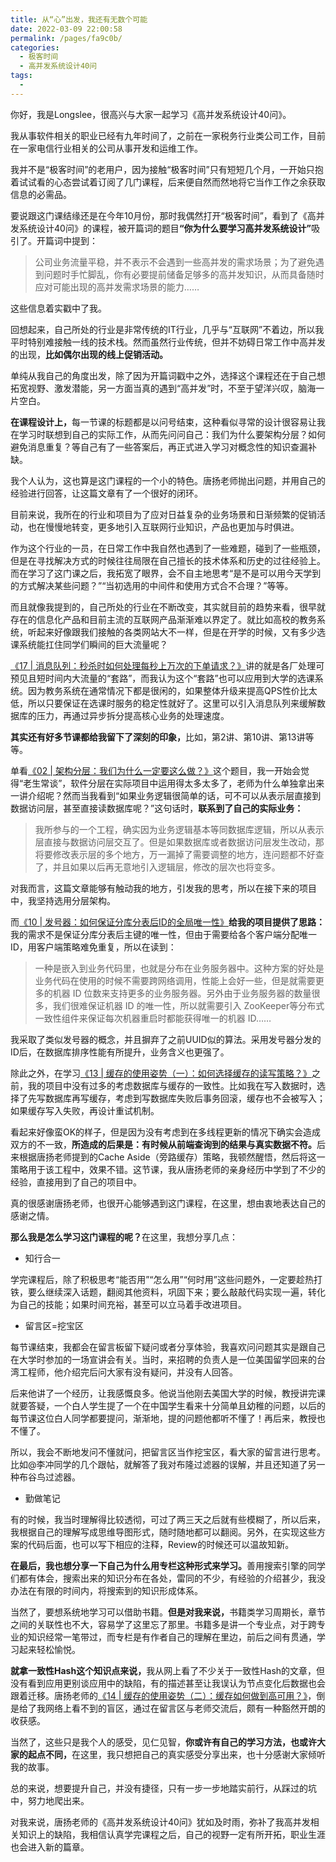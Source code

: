 ```yaml
---
title: 从“心”出发，我还有无数个可能
date: 2022-03-09 22:00:58
permalink: /pages/fa9c0b/
categories:
  - 极客时间
  - 高并发系统设计40问
tags:
  - 
---
```

<p>你好，我是Longslee，很高兴与大家一起学习《高并发系统设计40问》。</p><p>我从事软件相关的职业已经有九年时间了，之前在一家税务行业类公司工作，目前在一家电信行业相关的公司从事开发和运维工作。</p><p>我并不是“极客时间”的老用户，因为接触“极客时间”只有短短几个月，一开始只抱着试试看的心态尝试着订阅了几门课程，后来便自然而然地将它当作工作之余获取信息的必需品。</p><p>要说跟这门课结缘还是在今年10月份，那时我偶然打开“极客时间”，看到了《高并发系统设计40问》的课程，被开篇词的题目<strong>“你为什么要学习高并发系统设计”</strong>吸引了。开篇词中提到：</p><blockquote>
<p>公司业务流量平稳，并不表示不会遇到一些高并发的需求场景；为了避免遇到问题时手忙脚乱，你有必要提前储备足够多的高并发知识，从而具备随时应对可能出现的高并发需求场景的能力……</p>
</blockquote><p>这些信息着实戳中了我。</p><p>回想起来，自己所处的行业是非常传统的IT行业，几乎与“互联网”不着边，所以我平时特别难接触一线的技术栈。然而虽然行业传统，但并不妨碍日常工作中高并发的出现，<strong>比如偶尔出现的线上促销活动。</strong></p><p>单纯从我自己的角度出发，除了因为开篇词戳中之外，选择这个课程还在于自己想拓宽视野、激发潜能，另一方面当真的遇到“高并发”时，不至于望洋兴叹，脑海一片空白。</p><!-- [[[read_end]]] --><p><strong>在课程设计上，</strong>每一节课的标题都是以问号结束，这种看似寻常的设计很容易让我在学习时联想到自己的实际工作，从而先问问自己：我们为什么要架构分层？如何避免消息重复？等自己有了一些答案后，再正式进入学习对概念性的知识查漏补缺。</p><p>我个人认为，这也算是这门课程的一个小的特色。唐扬老师抛出问题，并用自己的经验进行回答，让这篇文章有了一个很好的闭环。</p><p>目前来说，我所在的行业和项目为了应对日益复杂的业务场景和日渐频繁的促销活动，也在慢慢地转变，更多地引入互联网行业知识，产品也更加与时俱进。</p><p>作为这个行业的一员，在日常工作中我自然也遇到了一些难题，碰到了一些瓶颈，但是在寻找解决方式的时候往往局限在自己擅长的技术体系和历史的过往经验上。而在学习了这门课之后，我拓宽了眼界，会不自主地思考“是不是可以用今天学到的方式解决某些问题？”“当初选用的中间件和使用方式合不合理？”等等。</p><p>而且就像我提到的，自己所处的行业在不断改变，其实就目前的趋势来看，很早就存在的信息化产品和目前主流的互联网产品渐渐难以界定了。就比如高校的教务系统，听起来好像跟我们接触的各类网站大不一样，但是在开学的时候，又有多少选课系统能扛住同学们瞬间的巨大流量呢？</p><p><a href="https://time.geekbang.org/column/article/156904">《17 | 消息队列：秒杀时如何处理每秒上万次的下单请求？》</a>讲的就是各厂处理可预见且短时间内大流量的“套路”，而我认为这个“套路”也可以应用到大学的选课系统。因为教务系统在通常情况下都是很闲的，如果整体升级来提高QPS性价比太低，所以只要保证在选课时服务的稳定性就好了。这里可以引入消息队列来缓解数据库的压力，再通过异步拆分提高核心业务的处理速度。</p><p><strong>其实还有好多节课都给我留下了深刻的印象，</strong>比如，第2讲、第10讲、第13讲等等。</p><p>单看<a href="https://time.geekbang.org/column/article/138331">《02 | 架构分层：我们为什么一定要这么做？》</a>这个题目，我一开始会觉得“老生常谈”，软件分层在实际项目中运用得太多太多了，老师为什么单独拿出来一讲介绍呢？然而当我看到“如果业务逻辑很简单的话，可不可以从表示层直接到数据访问层，甚至直接读数据库呢？”这句话时，<strong>联系到了自己的实际业务：</strong></p><blockquote>
<p>我所参与的一个工程，确实因为业务逻辑基本等同数据库逻辑，所以从表示层直接与数据访问层交互了。但是如果数据库或者数据访问层发生改动，那将要修改表示层的多个地方，万一漏掉了需要调整的地方，连问题都不好查了，并且如果以后再无意地引入逻辑层，修改的层次也将变多。</p>
</blockquote><p>对我而言，这篇文章能够有触动我的地方，引发我的思考，所以在接下来的项目中，我坚持选用分层架构。</p><p>而<a href="https://time.geekbang.org/column/article/146454">《10 | 发号器：如何保证分库分表后ID的全局唯一性》</a><strong>给我的项目提供了思路：</strong>我的需求不是保证分库分表后主键的唯一性，但由于需要给各个客户端分配唯一ID，用客户端策略难免重复，所以在读到：</p><blockquote>
<p>一种是嵌入到业务代码里，也就是分布在业务服务器中。这种方案的好处是业务代码在使用的时候不需要跨网络调用，性能上会好一些，但是就需要更多的机器 ID 位数来支持更多的业务服务器。另外由于业务服务器的数量很多，我们很难保证机器 ID 的唯一性，所以就需要引入 ZooKeeper等分布式一致性组件来保证每次机器重启时都能获得唯一的机器 ID……</p>
</blockquote><p>我采取了类似发号器的概念，并且摒弃了之前UUID似的算法。采用发号器分发的ID后，在数据库排序性能有所提升，业务含义也更强了。</p><p>除此之外，在学习<a href="https://time.geekbang.org/column/article/150881">《13 | 缓存的使用姿势（一）：如何选择缓存的读写策略？》</a>之前，我的项目中没有过多的考虑数据库与缓存的一致性。比如我在写入数据时，选择了先写数据库再写缓存，考虑到写数据库失败后事务回滚，缓存也不会被写入；如果缓存写入失败，再设计重试机制。</p><p>看起来好像蛮OK的样子，但是因为没有考虑到在多线程更新的情况下确实会造成双方的不一致，<strong>所造成的后果是：有时候从前端查询到的结果与真实数据不符。</strong>后来根据唐扬老师提到的Cache Aside（旁路缓存）策略，我顿然醒悟，然后将这一策略用于该工程中，效果不错。这节课，我从唐扬老师的亲身经历中学到了不少的经验，直接用到了自己的项目中。</p><p>真的很感谢唐扬老师，也很开心能够遇到这门课程，在这里，想由衷地表达自己的感谢之情。</p><p><strong>那么我是怎么学习这门课程的呢？</strong>在这里，我想分享几点：</p><ul>
<li>知行合一</li>
</ul><p>学完课程后，除了积极思考“能否用”“怎么用”“何时用”这些问题外，一定要趁热打铁，要么继续深入话题，翻阅其他资料，巩固下来；要么敲敲代码实现一遍，转化为自己的技能；如果时间充裕，甚至可以立马着手改进项目。</p><ul>
<li>留言区=挖宝区</li>
</ul><p>每节课结束，我都会在留言板留下疑问或者分享体验，我喜欢问问题其实是跟自己在大学时参加的一场宣讲会有关。当时，来招聘的负责人是一位美国留学回来的台湾工程师，他介绍完后问大家有没有疑问，并没有人回答。</p><p>后来他讲了一个经历，让我感慨良多。他说当他刚去美国大学的时候，教授讲完课就要答疑，一个白人学生提了一个在中国学生看来十分简单且幼稚的问题，以后的每节课这位白人同学都要提问，渐渐地，提的问题他都听不懂了！再后来，教授也不懂了。</p><p>所以，我会不断地发问不懂就问，把留言区当作挖宝区，看大家的留言进行思考。比如@李冲同学的几个跟帖，就解答了我对布隆过滤器的误解，并且还知道了另一种布谷鸟过滤器。</p><ul>
<li>勤做笔记</li>
</ul><p>有的时候，我当时理解得比较透彻，可过了两三天之后就有些模糊了，所以后来，我根据自己的理解写成思维导图形式，随时随地都可以翻阅。另外，在实现这些方案的代码后面，也可以写下相应的注释，Review的时候还可以温故知新。</p><p><strong>在最后，我也想分享一下自己为什么用专栏这种形式来学习。</strong>善用搜索引擎的同学们都有体会，搜索出来的知识分布在各处，雷同的不少，有经验的介绍甚少，我没办法在有限的时间内，将搜索到的知识形成体系。</p><p>当然了，要想系统地学习可以借助书籍。<strong>但是对我来说，</strong>书籍类学习周期长，章节之间的关联性也不大，容易学了这里忘了那里。书籍多是讲一个专业点，对于跨专业的知识经常一笔带过，而专栏是有作者自己的理解在里边，前后之间有贯通，学习起来轻松愉悦。</p><p><strong>就拿一致性Hash这个知识点来说，</strong>我从网上看了不少关于一致性Hash的文章，但没有看到应用更别谈应用中的缺陷，有的描述甚至让我误认为节点变化后数据也会跟着迁移。唐扬老师的<a href="https://time.geekbang.org/column/article/151949">《14 | 缓存的使用姿势（二）：缓存如何做到高可用？》</a>，倒是给了我网络上看不到的盲区，通过在留言区与老师交流后，颇有一种豁然开朗的收获感。</p><p>当然了，这些只是我个人的感受，见仁见智，<strong>你或许有自己的学习方法，也或许大家的起点不同，</strong>在这里，我只想把自己的真实感受分享出来，也十分感谢大家倾听我的故事。</p><p>总的来说，想要提升自己，并没有捷径，只有一步一步地踏实前行，从踩过的坑中，努力地爬出来。</p><p>对我来说，唐扬老师的《高并发系统设计40问》犹如及时雨，弥补了我高并发相关知识上的缺陷，我相信认真学完课程之后，自己的视野一定有所开拓，职业生涯也会进入新的篇章。</p>